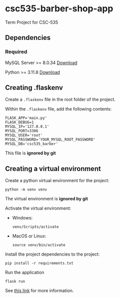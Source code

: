 # csc535-barber-shop-app
Term Project for CSC-535

## Dependencies

### Required

MySQL Server    >= 8.0.34   [Download](https://dev.mysql.com/downloads/installer/)

Python          >= 3.11.8   [Download](https://www.python.org/downloads/)

## Creating .flaskenv
Create a `.flaskenv` file in the root folder of the project. 

Within the  `.flaskenv` file, add the following contents:
```
FLASK_APP='main.py'
FLASK_DEBUG=1
MYSQL_IP='127.0.0.1'
MYSQL_PORT=3306
MYSQL_USER='root'
MYSQL_PASSWORD='YOUR_MYSQL_ROOT_PASSWORD'
MYSQL_DB='csc535_barber'
```

This file is **ignored by git**

## Creating a virtual environment
Create a python virtual environment for the project:
```
python -m venv venv
```
The virtual environment is **ignored by git**

Activate the virtual environment:
- Windows:
	```
	venv/Scripts/activate
	```
- MacOS or Linux:
	```
	source venv/bin/activate
	```

Install the project dependencies to the project:
```
pip install -r requirements.txt
```

Run the application
```
flask run
```

See [this link](https://docs.python.org/3/library/venv.html) for more information.

